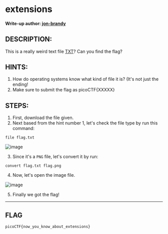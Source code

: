 # extensions
#### Write-up author: [jon-brandy](https://github.com/jon-brandy)
## DESCRIPTION:
This is a really weird text file [TXT](https://github.com/jon-brandy/CTF-WRITE-UP/blob/81e72a25a0ff78e9c112061944c02713bcbb1601/Asset/extensions/flag.txt)? Can you find the flag?
## HINTS:
1. How do operating systems know what kind of file it is? (It's not just the ending!
2. Make sure to submit the flag as picoCTF{XXXXX}
## STEPS:
1. First, download the file given.
2. Next based from the hint number 1, let's check the file type by run this command:

```
file flag.txt
```

![image](https://user-images.githubusercontent.com/70703371/180366492-3451df06-5542-442a-a9ea-9dae412091d7.png)

3. Since it's a `PNG` file, let's convert it by run:

```
convert flag.txt flag.png
```

4. Now, let's open the image file.

![image](https://user-images.githubusercontent.com/70703371/180367173-08f1ef49-f5b7-4f3f-98a3-061679938664.png)

5. Finally we got the flag!

---
## FLAG

```
picoCTF{now_you_know_about_extensions}
```

